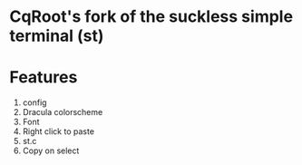 # CqRoot's fork of the suckless simple terminal (st)

# Features

1. config
  1. Dracula colorscheme
  2. Font
  3. Right click to paste
2. st.c
  1. Copy on select
